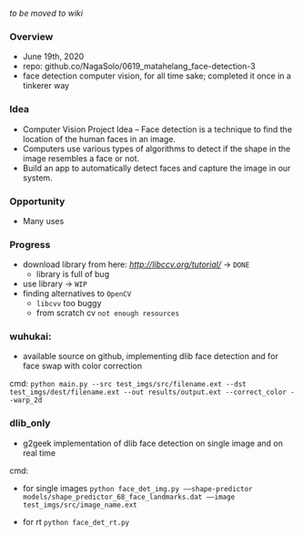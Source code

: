 *to be moved to wiki*

### Overview
- June 19th, 2020
- repo: github.co/NagaSolo/0619_matahelang_face-detection-3
- face detection computer vision, for all time sake; completed it once in a tinkerer way

### Idea
- Computer Vision Project Idea – Face detection is a technique to find the location of the human faces in an image. 
- Computers use various types of algorithms to detect if the shape in the image resembles a face or not. 
- Build an app to automatically detect faces and capture the image in our system.

### Opportunity
- Many uses

### Progress
- download library from here: *http://libccv.org/tutorial/* -> `DONE`
    - library is full of bug
- use library -> `WIP`
- finding alternatives to `OpenCV`
    - `libcvv` too buggy
    - from scratch cv `not enough resources`

### wuhukai:
- available source on github, implementing dlib face detection and for face swap with color correction

cmd:
`python main.py --src test_imgs/src/filename.ext --dst test_imgs/dest/filename.ext --out results/output.ext --correct_color --warp_2d`

### dlib_only
- g2geek implementation of dlib face detection on single image and on real time

cmd:
- for single images
`python face_det_img.py ––shape-predictor models/shape_predictor_68_face_landmarks.dat ––image test_imgs/src/image_name.ext`

- for rt
`python face_det_rt.py`